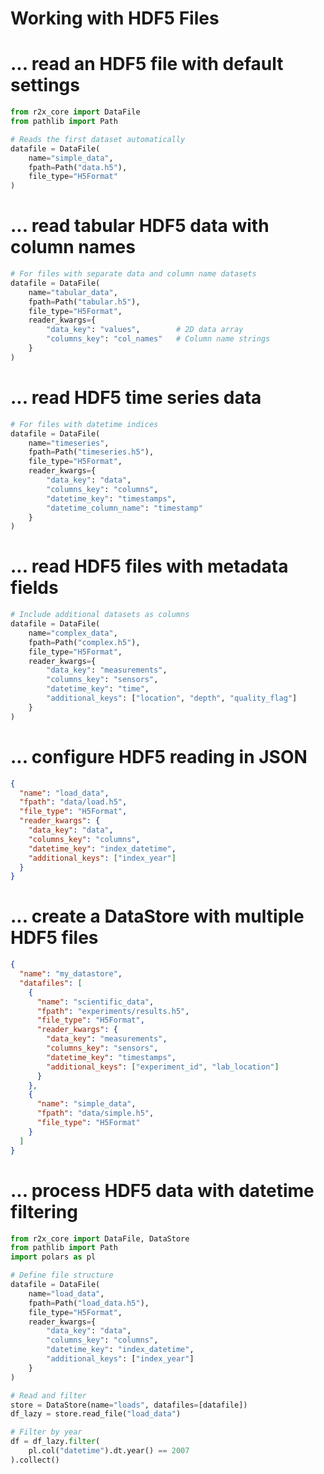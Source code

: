 # Working with HDF5 Files

# ... read an HDF5 file with default settings

```python
from r2x_core import DataFile
from pathlib import Path

# Reads the first dataset automatically
datafile = DataFile(
    name="simple_data",
    fpath=Path("data.h5"),
    file_type="H5Format"
)
```

# ... read tabular HDF5 data with column names

```python
# For files with separate data and column name datasets
datafile = DataFile(
    name="tabular_data",
    fpath=Path("tabular.h5"),
    file_type="H5Format",
    reader_kwargs={
        "data_key": "values",        # 2D data array
        "columns_key": "col_names"   # Column name strings
    }
)
```

# ... read HDF5 time series data

```python
# For files with datetime indices
datafile = DataFile(
    name="timeseries",
    fpath=Path("timeseries.h5"),
    file_type="H5Format",
    reader_kwargs={
        "data_key": "data",
        "columns_key": "columns",
        "datetime_key": "timestamps",
        "datetime_column_name": "timestamp"
    }
)
```

# ... read HDF5 files with metadata fields

```python
# Include additional datasets as columns
datafile = DataFile(
    name="complex_data",
    fpath=Path("complex.h5"),
    file_type="H5Format",
    reader_kwargs={
        "data_key": "measurements",
        "columns_key": "sensors",
        "datetime_key": "time",
        "additional_keys": ["location", "depth", "quality_flag"]
    }
)
```

# ... configure HDF5 reading in JSON

```json
{
  "name": "load_data",
  "fpath": "data/load.h5",
  "file_type": "H5Format",
  "reader_kwargs": {
    "data_key": "data",
    "columns_key": "columns",
    "datetime_key": "index_datetime",
    "additional_keys": ["index_year"]
  }
}
```

# ... create a DataStore with multiple HDF5 files

```json
{
  "name": "my_datastore",
  "datafiles": [
    {
      "name": "scientific_data",
      "fpath": "experiments/results.h5",
      "file_type": "H5Format",
      "reader_kwargs": {
        "data_key": "measurements",
        "columns_key": "sensors",
        "datetime_key": "timestamps",
        "additional_keys": ["experiment_id", "lab_location"]
      }
    },
    {
      "name": "simple_data",
      "fpath": "data/simple.h5",
      "file_type": "H5Format"
    }
  ]
}
```

# ... process HDF5 data with datetime filtering

```python
from r2x_core import DataFile, DataStore
from pathlib import Path
import polars as pl

# Define file structure
datafile = DataFile(
    name="load_data",
    fpath=Path("load_data.h5"),
    file_type="H5Format",
    reader_kwargs={
        "data_key": "data",
        "columns_key": "columns",
        "datetime_key": "index_datetime",
        "additional_keys": ["index_year"]
    }
)

# Read and filter
store = DataStore(name="loads", datafiles=[datafile])
df_lazy = store.read_file("load_data")

# Filter by year
df = df_lazy.filter(
    pl.col("datetime").dt.year() == 2007
).collect()
```
